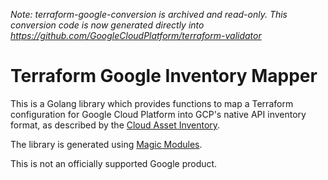 _Note: terraform-google-conversion is archived and read-only. This conversion code is now generated directly into https://github.com/GoogleCloudPlatform/terraform-validator_

# Terraform Google Inventory Mapper

This is a Golang library which provides functions to map a Terraform
configuration for Google Cloud Platform into GCP's native API inventory
format, as described by the [Cloud Asset Inventory](https://cloud.google.com/resource-manager/docs/cloud-asset-inventory/overview).

The library is generated using [Magic Modules](https://github.com/GoogleCloudPlatform/magic-modules).

This is not an officially supported Google product.
